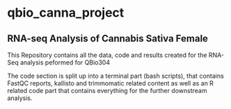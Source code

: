 # qbio_canna_project
## RNA-seq Analysis of Cannabis Sativa Female 

This Repository contains all the data, code and results created for the RNA-Seq analysis peformed for QBio304

The code section is split up into a terminal part (bash scripts), that contains FastQC reports, kallisto and trimmomatic related content as well as an R related code part that contains everything for the further downstream analysis.
